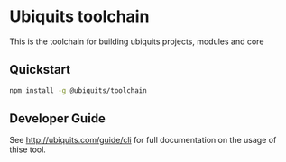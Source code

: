 # Ubiquits toolchain
This is the toolchain for building ubiquits projects, modules and core

## Quickstart
```bash
npm install -g @ubiquits/toolchain
```

## Developer Guide
See http://ubiquits.com/guide/cli for full documentation on the usage of thise tool.
